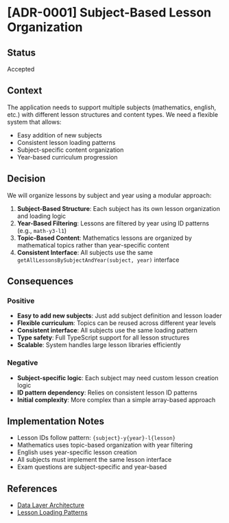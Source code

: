 # [ADR-0001] Subject-Based Lesson Organization

## Status

Accepted

## Context

The application needs to support multiple subjects (mathematics, english, etc.) with different lesson structures and content types. We need a flexible system that allows:

- Easy addition of new subjects
- Consistent lesson loading patterns
- Subject-specific content organization
- Year-based curriculum progression

## Decision

We will organize lessons by subject and year using a modular approach:

1. **Subject-Based Structure**: Each subject has its own lesson organization and loading logic
2. **Year-Based Filtering**: Lessons are filtered by year using ID patterns (e.g., `math-y3-l1`)
3. **Topic-Based Content**: Mathematics lessons are organized by mathematical topics rather than year-specific content
4. **Consistent Interface**: All subjects use the same `getAllLessonsBySubjectAndYear(subject, year)` interface

## Consequences

### Positive

- **Easy to add new subjects**: Just add subject definition and lesson loader
- **Flexible curriculum**: Topics can be reused across different year levels
- **Consistent interface**: All subjects use the same loading pattern
- **Type safety**: Full TypeScript support for all lesson structures
- **Scalable**: System handles large lesson libraries efficiently

### Negative

- **Subject-specific logic**: Each subject may need custom lesson creation logic
- **ID pattern dependency**: Relies on consistent lesson ID patterns
- **Initial complexity**: More complex than a simple array-based approach

## Implementation Notes

- Lesson IDs follow pattern: `{subject}-y{year}-l{lesson}`
- Mathematics uses topic-based organization with year filtering
- English uses year-specific lesson creation
- All subjects must implement the same lesson interface
- Exam questions are subject-specific and year-based

## References

- [Data Layer Architecture](../architecture/data-layer.md)
- [Lesson Loading Patterns](../architecture/data-layer.md#data-loading-patterns) 